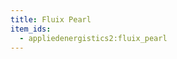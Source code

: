 ```yaml
---
title: Fluix Pearl
item_ids:
  - appliedenergistics2:fluix_pearl
---
```


<RecipeFor id="fluix_pearl" />
